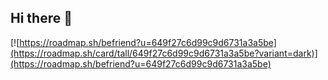## Hi there 👋

<!--
**ahmedalbanna/ahmedalbanna** is a ✨ _special_ ✨ repository because its `README.md` (this file) appears on your GitHub profile.

Here are some ideas to get you started:

- 🔭 I’m currently working on ...
- 🌱 I’m currently learning ...
- 👯 I’m looking to collaborate on ...
- 🤔 I’m looking for help with ...
- 💬 Ask me about ...
- 📫 How to reach me: ...
- 😄 Pronouns: ...
- ⚡ Fun fact: ...
-->
 [![https://roadmap.sh/befriend?u=649f27c6d99c9d6731a3a5be](https://roadmap.sh/card/tall/649f27c6d99c9d6731a3a5be?variant=dark)](https://roadmap.sh/befriend?u=649f27c6d99c9d6731a3a5be)
 
